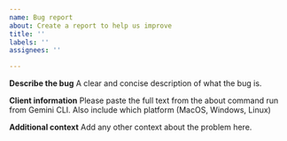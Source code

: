 ```yaml
---
name: Bug report
about: Create a report to help us improve
title: ''
labels: ''
assignees: ''

---
```


**Describe the bug**
A clear and concise description of what the bug is.

**Client information**
Please paste the full text from the about command run from Gemini CLI. Also include which platform (MacOS, Windows, Linux)

**Additional context**
Add any other context about the problem here.
